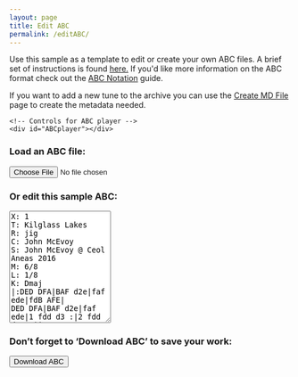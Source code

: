 ```yaml
---
layout: page
title: Edit ABC
permalink: /editABC/
---
```


Use this sample as a template to edit or create your own ABC files.
A brief set of instructions is found <a href="/editingABC/">here.</a> If you'd like more information on the ABC format
check out the
<a href="http://abcnotation.com/wiki/abc:standard:v2.2">ABC Notation</a>
guide.

If you want to add a new tune to the archive you can use the
[Create MD File](/createMD/) page to create the metadata needed.

<!-- Area to store unrolled ABC -->
<textarea id="ABCprocessed" style="display:none;"></textarea>

<!-- Area to store filename for download -->
<textarea id="filename" style="display:none;"></textarea>


<div class="row">
    <!-- Draw the dots -->
    <div class="output">
        <div id="paper0" class="paper"></div>
    </div>

    <!-- Controls for ABC player -->
    <div id="ABCplayer"></div>
</div>
<div class="row">
    <!-- Group the input and controls for ABC-->
    <h3>Load an ABC file:</h3>
    <input type="file" id="files" class='filterButton' name="files[]" accept=".abc" />
    <output id="fileInfo"></output>
    <p />
</div>
<div class="row">
    <h3>Or edit this sample ABC:</h3>
    <!-- Read the modified ABC and play if requested -->
    <textarea name='abc' id="abc" class="abcText" rows="13" spellcheck="false">
X: 1
T: Kilglass Lakes
R: jig
C: John McEvoy
S: John McEvoy @ Ceol Aneas 2016
M: 6/8
L: 1/8
K: Dmaj
|:DED DFA|BAF d2e|faf ede|fdB AFE|
DED DFA|BAF d2e|faf ede|1 fdd d3 :|2 fdd d2 e ||
|:faa fbb|afe ~f3|faf dBA| (3Bcd B AFE|
DED DFA|BAF d2e|faf ede|1 fdd d2 e :|2 fdd d2 D ||
        </textarea>
    <!-- Show ABC errors -->
    <div id='warnings'></div>
</div>
<div class="row">
    <!-- Allow the user to save their ABC-->
    <h3>Don’t forget to ‘Download ABC’ to save your work:</h3>
    <form>
        <span title="Download the ABC you've entered. Don't lose your work!">
            <input value='Download ABC' type='button' class='filterButton'
                onclick='downloadFile(document.getElementById("filename").value, document.getElementById("abc").value)' />
        </span>
    </form>
    <p />
</div>

<script>
    $(document).ready(function () {
        // Check for the various File API support.
        var fileInfo = document.getElementById('fileInfo');
        if (window.File && window.FileReader && window.FileList && window.Blob) {
            document.getElementById('files').addEventListener('change', handleFileSelect, false);
        } else {
            fileInfo.innerHTML = 'The File APIs are not fully supported in this browser.';
        }

        // Create the ABC player
        ABCplayer.innerHTML = createABCplayer('processed', '{{ site.defaultABCplayer }}');

        processABCchange(abc);

        // If the ABC changes get ready to play the revised ABC
        $('#abc').change(function () {
            processABCchange(abc);
        });
    });

    function handleFileSelect(evt) {
        evt.stopPropagation();
        evt.preventDefault();

        var files = evt.target.files; // FileList object.

        // files is a FileList of File objects. List some properties.
        for (var i = 0, f; f = files[i]; i++) {
            var reader = new FileReader();

            reader.onload = function (e) {
                // Is ABC file valid?
                if ((getABCheaderValue("X:", this.result) == '') ||
                    (getABCheaderValue("T:", this.result) == '') ||
                    (getABCheaderValue("K:", this.result) == '')) {
                    fileInfo.innerHTML = "Invalid ABC file";
                    return (1);
                }
                // stop tune currently playing if needed
                var playButton = document.getElementById("playABCprocessed");
                if (typeof playButton !== 'undefined' &&
                    playButton.className == "stopButton") {
                    stopABC("ABCprocessed");
                    playButton.className = "";
                    playButton.className = "playButton";
                }

                // Load the new dots
                abc.value = this.result;

                processABCchange(abc);
            };
            reader.readAsText(f);
        }
    }

    function processABCchange(abc) {
        // Unroll the ABC to make repeats work properly
        ABCprocessed.value = preProcessABC(abc.value);

        // Reset the filename for downloading
        document.getElementById("filename").innerHTML = slugify(getABCtitle(abc.value)) + '.abc';

        // Display the ABC in the textbox as dots
        abc_editor = new window.ABCJS.Editor("abc", {
            paper_id: "paper0",
            warnings_id: "warnings",
            render_options: {
                responsive: 'resize'
            },
            indicate_changed: "true"
        });
    }
</script>
